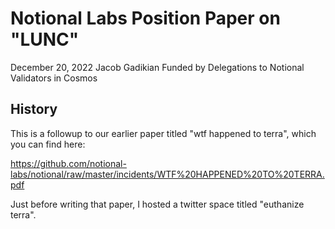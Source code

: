 # Notional Labs Position Paper on "LUNC"

December 20, 2022
Jacob Gadikian
Funded by Delegations to Notional Validators in Cosmos

## History

This is a followup to our earlier paper titled "wtf happened to terra", which you can find here:

https://github.com/notional-labs/notional/raw/master/incidents/WTF%20HAPPENED%20TO%20TERRA.pdf

Just before writing that paper, I hosted a twitter space titled "euthanize terra".

